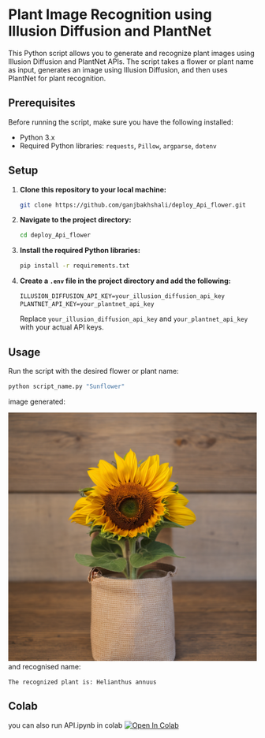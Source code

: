 # Plant Image Recognition using Illusion Diffusion and PlantNet

This Python script allows you to generate and recognize plant images using Illusion Diffusion and PlantNet APIs. The script takes a flower or plant name as input, generates an image using Illusion Diffusion, and then uses PlantNet for plant recognition.

## Prerequisites

Before running the script, make sure you have the following installed:

- Python 3.x
- Required Python libraries: `requests`, `Pillow`, `argparse`, `dotenv`

## Setup

1. **Clone this repository to your local machine:**

    ```bash
    git clone https://github.com/ganjbakhshali/deploy_Api_flower.git
    ```

2. **Navigate to the project directory:**

    ```bash
    cd deploy_Api_flower
    ```

3. **Install the required Python libraries:**

    ```bash
    pip install -r requirements.txt
    ```

4. **Create a `.env` file in the project directory and add the following:**

    ```env
    ILLUSION_DIFFUSION_API_KEY=your_illusion_diffusion_api_key
    PLANTNET_API_KEY=your_plantnet_api_key
    ```

    Replace `your_illusion_diffusion_api_key` and `your_plantnet_api_key` with your actual API keys.

## Usage

Run the script with the desired flower or plant name:

```bash
python script_name.py "Sunflower"
```

image generated:

![image info](91758cec-a911-492d-8179-20608da17942.png)
and recognised name:

```
The recognized plant is: Helianthus annuus
```

## Colab
you can also run API.ipynb in colab
[![Open In Colab](https://colab.research.google.com/assets/colab-badge.svg)](https://github.com/ganjbakhshali/deploy_Api_flower/blob/main/API.ipynb)
